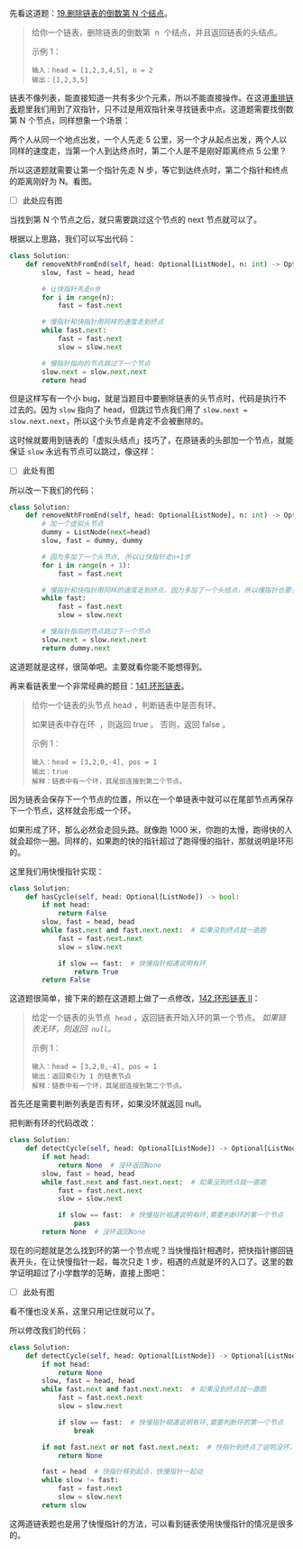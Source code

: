 先看这道题：[19.删除链表的倒数第 N 个结点](https://leetcode.cn/problems/remove-nth-node-from-end-of-list/)。

> 给你一个链表，删除链表的倒数第  n  个结点，并且返回链表的头结点。
>
> 示例 1：
>
> ```
> 输入：head = [1,2,3,4,5], n = 2
> 输出：[1,2,3,5]
> ```

链表不像列表，能直接知道一共有多少个元素，所以不能直接操作。在这道[重排链表](https://github.com/Lzzzzzzy/goodbye-algorithm/blob/main/%E6%95%B0%E6%8D%AE%E7%BB%93%E6%9E%84%E7%AF%87/3.%E9%93%BE%E8%A1%A8/3.%E9%87%8D%E6%8E%92%E9%93%BE%E8%A1%A8.md)题里我们用到了双指针，只不过是用双指针来寻找链表中点。这道题需要找倒数第 N 个节点，同样想象一个场景：

两个人从同一个地点出发，一个人先走 5 公里，另一个才从起点出发，两个人以同样的速度走，当第一个人到达终点时，第二个人是不是刚好距离终点 5 公里？

所以这道题就需要让第一个指针先走 N 步，等它到达终点时，第二个指针和终点的距离刚好为 N。看图。

- [ ] 此处应有图

当找到第 N 个节点之后，就只需要跳过这个节点的 next 节点就可以了。

根据以上思路，我们可以写出代码：

```python
class Solution:
    def removeNthFromEnd(self, head: Optional[ListNode], n: int) -> Optional[ListNode]:
        slow, fast = head, head

        # 让快指针先走n步
        for i in range(n):
            fast = fast.next

        # 慢指针和快指针用同样的速度走到终点
        while fast.next:
            fast = fast.next
            slow = slow.next

        # 慢指针指向的节点跳过下一个节点
        slow.next = slow.next.next
        return head
```

但是这样写有一个小 bug，就是当题目中要删除链表的头节点时，代码是执行不过去的。因为 `slow` 指向了 head，但跳过节点我们用了 `slow.next = slow.next.next`，所以这个头节点是肯定不会被删除的。

这时候就要用到链表的「虚拟头结点」技巧了，在原链表的头部加一个节点，就能保证 `slow` 永远有节点可以跳过，像这样：

- [ ] 此处有图

所以改一下我们的代码：

```python
class Solution:
    def removeNthFromEnd(self, head: Optional[ListNode], n: int) -> Optional[ListNode]:
        # 加一个虚拟头节点
        dummy = ListNode(next=head)
        slow, fast = dummy, dummy

        # 因为多加了一个头节点, 所以让快指针走n+1步
        for i in range(n + 1):
            fast = fast.next

        # 慢指针和快指针用同样的速度走到终点，因为多加了一个头结点，所以慢指针也要多走一步
        while fast:
            fast = fast.next
            slow = slow.next

        # 慢指针指向的节点跳过下一个节点
        slow.next = slow.next.next
        return dummy.next
```

这道题就是这样，很简单吧。主要就看你能不能想得到。

再来看链表里一个非常经典的题目：[141.环形链表](https://leetcode.cn/problems/linked-list-cycle/)。

> 给你一个链表的头节点 head ，判断链表中是否有环。
>
> 如果链表中存在环  ，则返回 true 。 否则，返回 false 。
>
> 示例 1：
>
> ```
> 输入：head = [3,2,0,-4], pos = 1
> 输出：true
> 解释：链表中有一个环，其尾部连接到第二个节点。
> ```

因为链表会保存下一个节点的位置，所以在一个单链表中就可以在尾部节点再保存下一个节点，这样就会形成一个环。

如果形成了环，那么必然会走回头路。就像跑 1000 米，你跑的太慢，跑得快的人就会超你一圈。同样的，如果跑的快的指针超过了跑得慢的指针，那就说明是环形的。

这里我们用快慢指针实现：

```python
class Solution:
    def hasCycle(self, head: Optional[ListNode]) -> bool:
        if not head:
            return False
        slow, fast = head, head
        while fast.next and fast.next.next:  # 如果没到终点就一直跑
            fast = fast.next.next
            slow = slow.next

            if slow == fast:  # 快慢指针相遇说明有环
                return True
        return False
```

这道题很简单，接下来的题在这道题上做了一点修改，[142.环形链表 II](https://leetcode.cn/problems/linked-list-cycle-ii/)：

> 给定一个链表的头节点  `head` ，返回链表开始入环的第一个节点。 *如果链表无环，则返回  `null`。*
>
> 示例 1：
>
> ```
> 输入：head = [3,2,0,-4], pos = 1
> 输出：返回索引为 1 的链表节点
> 解释：链表中有一个环，其尾部连接到第二个节点。
> ```

首先还是需要判断列表是否有环，如果没环就返回 null。

把判断有环的代码改改：

```python
class Solution:
    def detectCycle(self, head: Optional[ListNode]) -> Optional[ListNode]:
        if not head:
            return None  # 没环返回None
        slow, fast = head, head
        while fast.next and fast.next.next:  # 如果没到终点就一直跑
            fast = fast.next.next
            slow = slow.next

            if slow == fast:  # 快慢指针相遇说明有环,需要判断环的第一个节点
                pass
        return None  # 没环返回None
```

现在的问题就是怎么找到环的第一个节点呢？当快慢指针相遇时，把快指针挪回链表开头，在让快慢指针一起，每次只走 1 步，相遇的点就是环的入口了。这里的数学证明超过了小学数学的范畴，直接上图吧：

- [ ] 此处有图

看不懂也没关系，这里只用记住就可以了。

所以修改我们的代码：

```python
class Solution:
    def detectCycle(self, head: Optional[ListNode]) -> Optional[ListNode]:
        if not head:
            return None
        slow, fast = head, head
        while fast.next and fast.next.next:  # 如果没到终点就一直跑
            fast = fast.next.next
            slow = slow.next

            if slow == fast:  # 快慢指针相遇说明有环,需要判断环的第一个节点
                break

        if not fast.next or not fast.next.next:  # 快指针到终点了说明没环，返回None
            return None

        fast = head  # 快指针移到起点，快慢指针一起动
        while slow != fast:
            fast = fast.next
            slow = slow.next
        return slow
```

这两道链表题也是用了快慢指针的方法，可以看到链表使用快慢指针的情况是很多的。
